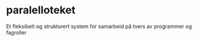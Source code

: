 # paralelloteket
Et fleksibelt og strukturert system for samarbeid på tvers av programmer og fagroller
